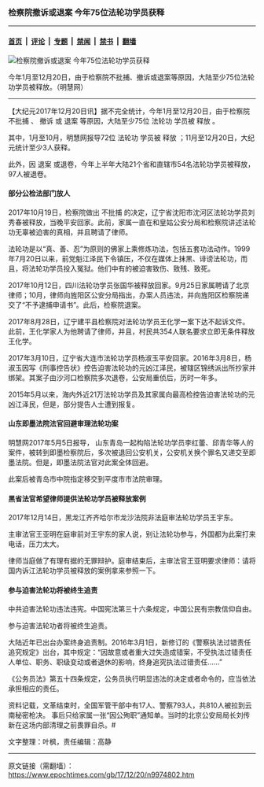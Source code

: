 ### 检察院撤诉或退案 今年75位法轮功学员获释

---

#### [首页](../../../..?n9974802) &nbsp;|&nbsp; [评论](../../../../../epoch-comment?n9974802) &nbsp;|&nbsp; [专题](../../../../../epoch-special?n9974802) &nbsp;|&nbsp; [禁闻](../../../../../epoch-news?n9974802) &nbsp;|&nbsp; [禁书](../../../../../books?n9974802) &nbsp;|&nbsp; [翻墙](https://github.com/gfw-breaker/nogfw/blob/master/README.md?n9974802)


<div><img alt="检察院撤诉或退案 今年75位法轮功学员获释" class="attachment-djy_600_400 size-djy_600_400 wp-post-image" src="https://i.epochtimes.com/assets/uploads/2017/12/000-2-560x400.jpg"/>
<div class="caption">
 <p>
  今年1月至12月20日，由于检察院不批捕、撤诉或退案等原因，大陆至少75位法轮功学员被释放。（明慧网）
 </p>
</div></div><hr/><div class="post_content" id="artbody" itemprop="articleBody">
 <!-- article content begin -->
 <p>
  【大纪元2017年12月20日讯】据不完全统计，今年1月至12月20日，由于检察院
  <ok href="https://www.epochtimes.com/gb/tag/%E4%B8%8D%E6%89%B9%E6%8D%95.html">
   不批捕
  </ok>
  、
  <ok href="https://www.epochtimes.com/gb/tag/%E6%92%A4%E8%AF%89.html">
   撤诉
  </ok>
  或
  <ok href="https://www.epochtimes.com/gb/tag/%E9%80%80%E6%A1%88.html">
   退案
  </ok>
  等原因，大陆至少75位
  <ok href="https://www.epochtimes.com/gb/tag/%E6%B3%95%E8%BD%AE%E5%8A%9F.html">
   法轮功
  </ok>
  学员被
  <ok href="https://www.epochtimes.com/gb/tag/%E9%87%8A%E6%94%BE.html">
   释放
  </ok>
  。
 </p>
 <p>
  其中，1月至10月，明慧网报导72位
  <ok href="https://www.epochtimes.com/gb/tag/%E6%B3%95%E8%BD%AE%E5%8A%9F.html">
   法轮功
  </ok>
  学员被
  <ok href="https://www.epochtimes.com/gb/tag/%E9%87%8A%E6%94%BE.html">
   释放
  </ok>
  ；11月至12月20日，大纪元统计至少3人获释。
 </p>
 <p>
  此外，因
  <ok href="https://www.epochtimes.com/gb/tag/%E9%80%80%E6%A1%88.html">
   退案
  </ok>
  或退卷，今年上半年大陆21个省和直辖市54名法轮功学员被释放，97人被退卷。
 </p>
 <h4>
  部分公检法部门放人
 </h4>
 <p>
  2017年10月19日，检察院做出
  <ok href="https://www.epochtimes.com/gb/tag/%E4%B8%8D%E6%89%B9%E6%8D%95.html">
   不批捕
  </ok>
  的决定，辽宁省沈阳市沈河区法轮功学员刘秀春被释放，当晚平安回家。此前，家属一直在和皇姑公安分局和检察院讲述法轮功无辜被迫害的真相，并且聘请了律师。
 </p>
 <p>
  法轮功是以“真、善、忍”为原则的佛家上乘修炼功法，包括五套功法动作。1999年7月20日以来，前党魁江泽民下令镇压，不仅在媒体上抹黑、诽谤法轮功，而且，将法轮功学员投入冤狱。他们中有的被迫害致伤、致残、致死。
 </p>
 <p>
  2017年10月12日，四川法轮功学员张国华被释放回家。9月25日家属聘请了北京律师；10月，律师向旌阳区公安分局指出，办案人员违法，并向旌阳区检察院递交了“不予逮捕申请书”。此后，检察院退案。
 </p>
 <p>
  2017年8月28日，辽宁建平县检察院对法轮功学员王化学一案下达不起诉文件。此前，王化学家人为他聘请了律师，并且，村民共354人联名要求立即无条件释放王化学。
 </p>
 <p>
  2017年3月10日，辽宁省大连市法轮功学员杨淑玉平安回家。2016年3月8日，杨淑玉因写《刑事控告状》控告迫害法轮功的元凶江泽民，被辖区锦绣派出所抄家并绑架。其案子由沙河口检察院多次退卷，公安局重侦后，历时一年多。
 </p>
 <p>
  2015年5月以来，海内外近21万法轮功学员及其家属向最高检控告迫害法轮功的元凶江泽民，但是，部分提告人士遭到报复。
 </p>
 <h4>
  山东即墨法院法官回避审理法轮功案
 </h4>
 <p>
  明慧网2017年5月5日报导， 山东青岛一起构陷法轮功学员李红蕾、邱青华等人的案件，被转到即墨检察院后，多次被退回公安机关，公安机关换个罪名又递交至即墨法院。但是，即墨法院法官对此案全体回避。
 </p>
 <p>
  此案后被青岛市中院指定移交到平度市市法院审理。
 </p>
 <h4>
  黑省法官希望律师提供法轮功学员被释放案例
 </h4>
 <p>
  2017年12月14日，黑龙江齐齐哈尔市龙沙法院非法庭审法轮功学员王宇东。
 </p>
 <p>
  主审法官王亚明在庭审前对王宇东的家人说，别让法轮功参与，外国都为此案打来电话，压力太大。
 </p>
 <p>
  律师当庭做了有理有据的无罪辩护。庭审结束后，主审法官王亚明要求律师：请将国内诉江法轮功学员被释放的案例拿来参照一下。
 </p>
 <h4>
  参与迫害法轮功将被终生追责
 </h4>
 <p>
  中共迫害法轮功违法违宪。中国宪法第三十六条规定，中国公民有宗教信仰自由。
 </p>
 <p>
  参与迫害法轮功者将被终生追责。
 </p>
 <p>
  大陆近年已出台办案终身追责制。2016年3月1日，新修订的《警察执法过错责任追究规定》出台，其中规定：“因故意或者重大过失造成错案，不受执法过错责任人单位、职务、职级变动或者退休的影响，终身追究执法过错责任……”
 </p>
 <p>
  《公务员法》第五十四条规定，公务员执行明显违法的决定或者命令的，应当依法承担相应的责任。
 </p>
 <p>
  资料记载，文革结束时，全国军管干部中有17人、警察793人，共810人被拉到云南秘密枪决。
  <span class="st">
   事后只给家属一张“因公殉职”通知单。当时的北京公安局局长刘传新在这场内部清理之前畏罪自杀。#
  </span>
 </p>
 <p>
  文字整理：叶枫，责任编辑：高静
 </p>
 <!-- article content end -->
 <div id="below_article_ad">
 </div>
</div>


---

原文链接（需翻墙）：https://www.epochtimes.com/gb/17/12/20/n9974802.htm